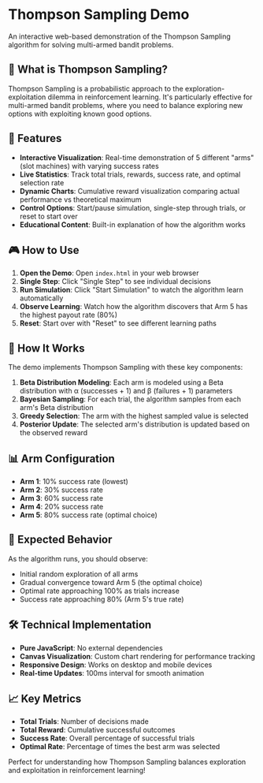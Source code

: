 # Thompson Sampling Demo

An interactive web-based demonstration of the Thompson Sampling algorithm for solving multi-armed bandit problems.

## 🎯 What is Thompson Sampling?

Thompson Sampling is a probabilistic approach to the exploration-exploitation dilemma in reinforcement learning. It's particularly effective for multi-armed bandit problems, where you need to balance exploring new options with exploiting known good options.

## 🚀 Features

- **Interactive Visualization**: Real-time demonstration of 5 different "arms" (slot machines) with varying success rates
- **Live Statistics**: Track total trials, rewards, success rate, and optimal selection rate
- **Dynamic Charts**: Cumulative reward visualization comparing actual performance vs theoretical maximum
- **Control Options**: Start/pause simulation, single-step through trials, or reset to start over
- **Educational Content**: Built-in explanation of how the algorithm works

## 🎮 How to Use

1. **Open the Demo**: Open `index.html` in your web browser
2. **Single Step**: Click "Single Step" to see individual decisions
3. **Run Simulation**: Click "Start Simulation" to watch the algorithm learn automatically
4. **Observe Learning**: Watch how the algorithm discovers that Arm 5 has the highest payout rate (80%)
5. **Reset**: Start over with "Reset" to see different learning paths

## 🧠 How It Works

The demo implements Thompson Sampling with these key components:

1. **Beta Distribution Modeling**: Each arm is modeled using a Beta distribution with α (successes + 1) and β (failures + 1) parameters
2. **Bayesian Sampling**: For each trial, the algorithm samples from each arm's Beta distribution
3. **Greedy Selection**: The arm with the highest sampled value is selected
4. **Posterior Update**: The selected arm's distribution is updated based on the observed reward

## 📊 Arm Configuration

- **Arm 1**: 10% success rate (lowest)
- **Arm 2**: 30% success rate  
- **Arm 3**: 60% success rate
- **Arm 4**: 20% success rate
- **Arm 5**: 80% success rate (optimal choice)

## 🎯 Expected Behavior

As the algorithm runs, you should observe:
- Initial random exploration of all arms
- Gradual convergence toward Arm 5 (the optimal choice)
- Optimal rate approaching 100% as trials increase
- Success rate approaching 80% (Arm 5's true rate)

## 🛠 Technical Implementation

- **Pure JavaScript**: No external dependencies
- **Canvas Visualization**: Custom chart rendering for performance tracking
- **Responsive Design**: Works on desktop and mobile devices
- **Real-time Updates**: 100ms interval for smooth animation

## 📈 Key Metrics

- **Total Trials**: Number of decisions made
- **Total Reward**: Cumulative successful outcomes
- **Success Rate**: Overall percentage of successful trials
- **Optimal Rate**: Percentage of times the best arm was selected

Perfect for understanding how Thompson Sampling balances exploration and exploitation in reinforcement learning!